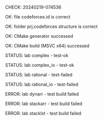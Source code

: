 CHECK: 20240219-074536OK: file codeforces.id is correctOK: folder prj.codeforces structure is correctOK: CMake generator successedOK: CMake build (MSVC x64) successedSTATUS: lab complex - test-okSTATUS: lab complex_io - test-okSTATUS: lab rational - test-failedSTATUS: lab rational_io - test-failedERROR: lab dynarr - test build failedERROR: lab stackarr - test build failedERROR: lab stacklst - test build failed